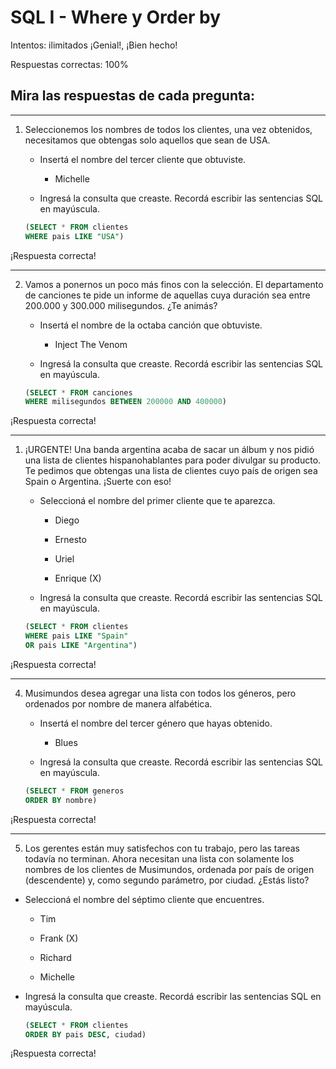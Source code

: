 # SQL I - Where y Order by
Intentos: ilimitados
¡Genial!, ¡Bien hecho!

Respuestas correctas: 100%

## Mira las respuestas de cada pregunta:

---

1. Seleccionemos los nombres de todos los clientes, una vez obtenidos, necesitamos que obtengas solo aquellos que sean de USA.

    - Insertá el nombre del tercer cliente que obtuviste.

        - Michelle
      
    - Ingresá la consulta que creaste. Recordá escribir las sentencias SQL en mayúscula.

    ``` sql
    (SELECT * FROM clientes
    WHERE pais LIKE "USA")
    ```

¡Respuesta correcta!

--- 

2. Vamos a ponernos un poco más finos con la selección. El departamento de canciones te pide un informe de aquellas cuya duración sea entre 200.000 y 300.000 milisegundos. ¿Te animás?

    - Insertá el nombre de la octaba canción que obtuviste.
    
        - Inject The Venom
    
    - Ingresá la consulta que creaste. Recordá escribir las sentencias SQL en mayúscula.
  
    ``` sql
   (SELECT * FROM canciones
   WHERE milisegundos BETWEEN 200000 AND 400000)
    ```

¡Respuesta correcta!

---

1. ¡URGENTE! Una banda argentina acaba de sacar un álbum y nos pidió una lista de clientes hispanohablantes para poder divulgar su producto. Te pedimos que obtengas una lista de clientes cuyo país de origen sea Spain o Argentina. ¡Suerte con eso! 

    - Seleccioná el nombre del primer cliente que te aparezca.


        - Diego

        - Ernesto

        - Uriel

        - Enrique (X) 

    - Ingresá la consulta que creaste. Recordá escribir las sentencias SQL en mayúscula.
  
    ``` sql
    (SELECT * FROM clientes
    WHERE pais LIKE "Spain"
    OR pais LIKE "Argentina")
    ```

¡Respuesta correcta!

---

4. Musimundos desea agregar una lista con todos los géneros, pero ordenados por nombre de manera alfabética.

    - Insertá el nombre del tercer género que hayas obtenido.

        - Blues

    - Ingresá la consulta que creaste. Recordá escribir las sentencias SQL en mayúscula.
  
    ``` sql
    (SELECT * FROM generos
    ORDER BY nombre)
    ```

¡Respuesta correcta!

---

5. Los gerentes están muy satisfechos con tu trabajo, pero las tareas todavía no terminan.
Ahora necesitan una lista con solamente los nombres de los clientes de Musimundos, ordenada por país de origen (descendente) y, como segundo parámetro, por ciudad. ¿Estás listo?

  - Seleccioná el nombre del séptimo cliente que encuentres.

      - Tim

      - Frank (X)

      - Richard

      - Michelle
  
  - Ingresá la consulta que creaste. Recordá escribir las sentencias SQL en mayúscula.
  
    ``` sql
    (SELECT * FROM clientes
    ORDER BY pais DESC, ciudad)
    ```

¡Respuesta correcta!